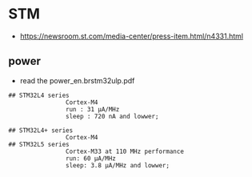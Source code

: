 # STM

* https://newsroom.st.com/media-center/press-item.html/n4331.html


## power

* read the power_en.brstm32ulp.pdf

```
## STM32L4 series
                Cortex‑M4
                run : 31 μA/MHz
                sleep : 720 nA and lowwer;

## STM32L4+ series 
                Cortex‑M4
## STM32L5 series
                Cortex‑M33 at 110 MHz performance
                run: 60 μA/MHz
                sleep: 3.8 μA/MHz and lowwer;
                
```

